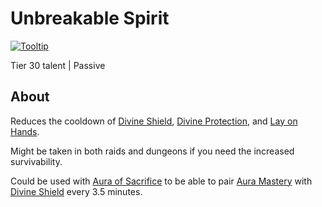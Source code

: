 # Unbreakable Spirit

[![Tooltip](https://user-images.githubusercontent.com/4565223/39912391-db337692-54fe-11e8-87f0-c12cabc88380.png)](https://beta.wowdb.com/spells/114154-unbreakable-spirit)

Tier 30 talent | Passive

## About

Reduces the cooldown of [Divine Shield](../../DivineShield.md), [Divine Protection](../../DivineProtection.md), and [Lay on Hands](../../LayOnHands.md).

Might be taken in both raids and dungeons if you need the increased survivability.

Could be used with [Aura of Sacrifice](../60/AuraOfSacrifice.md) to be able to pair [Aura Mastery](../../AuraMastery.md) with [Divine Shield](../../DivineShield.md) every 3.5 minutes.
